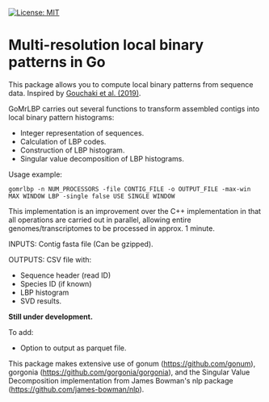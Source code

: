  [![License: MIT](https://img.shields.io/badge/License-MIT-yellow.svg)](https://opensource.org/licenses/MIT)

# Multi-resolution local binary patterns in Go

This package allows you to compute local binary patterns from sequence data.
Inspired by [Gouchaki et al. (2019)](https://www.nature.com/articles/s41598-018-38197-9).

GoMrLBP carries out several functions to transform assembled contigs into local binary pattern histograms:
- Integer representation of sequences.
- Calculation of LBP codes.
- Construction of LBP histogram.
- Singular value decomposition of LBP histograms.

Usage example:
```
gomrlbp -n NUM_PROCESSORS -file CONTIG_FILE -o OUTPUT_FILE -max-win MAX WINDOW LBP -single false USE SINGLE WINDOW
```
This implementation is an improvement over the C++ implementation in that all operations are carried out in parallel, allowing entire genomes/transcriptomes to be processed in approx. 1 minute. 

INPUTS: Contig fasta file (Can be gzipped).

OUTPUTS: CSV file with:
- Sequence header (read ID)
- Species ID (if known)
- LBP histogram
- SVD results.


**Still under development.**

To add:
- Option to output as parquet file.


This package makes extensive use of gonum (https://github.com/gonum), gorgonia (https://github.com/gorgonia/gorgonia), and the Singular Value Decomposition implementation from James Bowman's nlp package (https://github.com/james-bowman/nlp).
